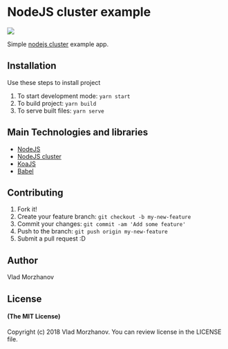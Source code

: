 # NodeJS cluster example

<img src="https://i.imgur.com/VE6LN9S.png"/>

Simple <a href="https://nodejs.org/api/cluster.html">nodejs cluster</a> example app.

## Installation

Use these steps to install project

1. To start development mode: `yarn start`
2. To build project: `yarn build`
3. To serve built files: `yarn serve`

## Main Technologies and libraries

- <a href="https://nodejs.org/en/">NodeJS</a>
- <a href="https://nodejs.org/api/cluster.html">NodeJS cluster</a>
- <a href="https://koajs.com/#">KoaJS</a>
- <a href="https://babeljs.io/">Babel</a>

## Contributing

1. Fork it!
2. Create your feature branch: `git checkout -b my-new-feature`
3. Commit your changes: `git commit -am 'Add some feature'`
4. Push to the branch: `git push origin my-new-feature`
5. Submit a pull request :D

## Author

Vlad Morzhanov

## License

#### (The MIT License)

Copyright (c) 2018 Vlad Morzhanov.
You can review license in the LICENSE file.

